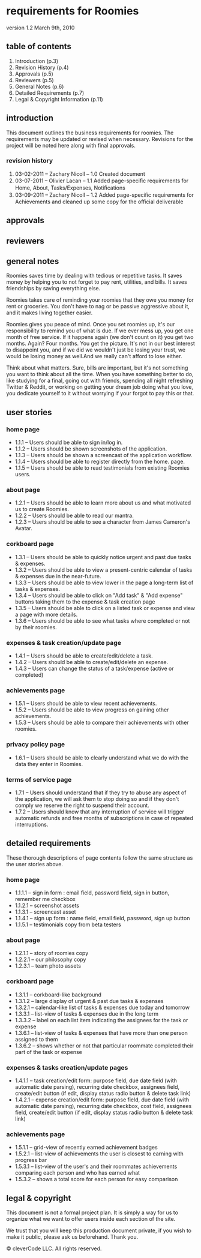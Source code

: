 # requirements for Roomies 

version 1.2
March 9th, 2010

## table of contents

1. Introduction (p.3)
2. Revision History (p.4)
3. Approvals (p.5)
4. Reviewers (p.5)
5. General Notes (p.6)
6. Detailed Requirements (p.7)
7. Legal & Copyright Information (p.11)

## introduction

This document outlines the business requirements for 
roomies. The requirements may be updated or revised when 
necessary. Revisions for the project will be noted here along 
with final approvals.

### revision history
1. 03-02-2011 – Zachary Nicoll – 1.0
  Created document
2. 03-07-2011 – Olivier Lacan – 1.1
  Added page-speciﬁc requirements for Home, About, Tasks/Expenses,  Notiﬁcations
3. 03-09-2011 – Zachary Nicoll – 1.2
  Added page-speciﬁc requirements for Achievements and cleaned up some copy for the official deliverable

## approvals

## reviewers

## general notes

Roomies saves time by dealing with tedious or repetitive tasks. It saves money by helping you to not forget to pay rent, utilities, and bills. It saves friendships by saving everything else. 

Roomies takes care of reminding your roomies that they owe you money for rent or groceries. You don't have to nag or be passive aggressive about it, and it makes living together easier. 

Roomies gives you peace of mind. Once you set roomies up, it's our responsibility to remind you of what is due. If we ever mess up, you get one month of free service. If it happens again (we don't count on it) you get two months. Again? Four months. You get the picture. It's not in our best interest to disappoint you, and if we did we wouldn't just be losing your trust, we would be losing money as well.And we really can't afford to lose either.

Think about what matters. Sure, bills are important, but it's not something you want to think about all the time. When you have something better to do, like studying for a final, going out with friends, spending all night refreshing Twitter & Reddit, or working on getting your dream job doing what you love, you dedicate yourself to it without worrying if your forgot to pay this or that.

## user stories

### home page
  * 1.1.1 – Users should be able to sign in/log in.
  * 1.1.2 – Users should be shown screenshots of the application.
  * 1.1.3 – Users should be shown a screencast of the application workflow.
  * 1.1.4 – Users should be able to register directly from the home.
    page.
  * 1.1.5 – Users should be able to read testimonials from existing
    Roomies users.

### about page
  * 1.2.1 – Users should be able to learn more about us and what motivated us to create Roomies.
  * 1.2.2 – Users should be able to read our mantra.
  * 1.2.3 – Users should be able to see a character from James Cameron's
    Avatar.

### corkboard page
  * 1.3.1 – Users should be able to quickly notice urgent and past due
    tasks & expenses.
  * 1.3.2 – Users should be able to view a present-centric calendar of 
    tasks & expenses due in the near-future.
  * 1.3.3 – Users should be able to view lower in the page a long-term
    list of tasks & expenses.
  * 1.3.4 – Users should be able to click on "Add task" & "Add
    expense" buttons taking them to the expense & task creation page
  * 1.3.5 – Users should be able to click on a listed task or expense
    and view a page with more details.
  * 1.3.6 – Users should be able to see what tasks where completed or
    not by their roomies.

### expenses & task creation/update page
  * 1.4.1 – Users should be able to create/edit/delete a task.
  * 1.4.2 – Users should be able to create/edit/delete an expense.
  * 1.4.3 – Users can change the status of a task/expense (active or
    completed)

### achievements page
  * 1.5.1 – Users should be able to view recent achievements.
  * 1.5.2 – Users should be able to view progress on gaining other achievements.
  * 1.5.3 – Users should be able to compare their achievements with other roomies.

### privacy policy page
  * 1.6.1 – Users should be able to clearly understand what we do with
    the data they enter in Roomies.

### terms of service page
  * 1.7.1 – Users should understand that if they try to abuse any aspect
    of the application, we will ask them to stop doing so and if they
don't comply we reserve the right to suspend their account.
  * 1.7.2 – Users should know that any interruption of service will
    trigger automatic refunds and free months of subscriptions in case
of repeated interruptions.

## detailed requirements

These thorough descriptions of page contents follow the same structure
as the user stories above.

### home page
  * 1.1.1.1 – sign in form : email field, password field, sign in
    button, remember me checkbox
  * 1.1.2.1 – screenshot assets
  * 1.1.3.1 – screencast asset
  * 1.1.4.1 – sign up form : name field, email field, password, sign up button
  * 1.1.5.1 – testimonials copy from beta testers

### about page
  * 1.2.1.1 – story of roomies copy
  * 1.2.2.1 – our philosophy copy
  * 1.2.3.1 – team photo assets

### corkboard page
  * 1.3.1.1 – corkboard-like background
  * 1.3.1.2 – large display of urgent & past due tasks & expenses
  * 1.3.2.1 – calendar-like list of tasks & expenses due today and tomorrow
  * 1.3.3.1 – list-view of tasks & expenses due in the long term
  * 1.3.3.2 – label on each list item indicating the assignees for the
    task or expense 
  * 1.3.6.1 – list-view of tasks & expenses that have more than one
    person assigned to them
  * 1.3.6.2 – shows whether or not that particular roommate completed
    their part of the task or expense

### expenses & tasks creation/update pages
  * 1.4.1.1 – task creation/edit form: purpose field, due date field (with
    automatic date parsing), recurring date checkbox, assignees field,
create/edit button (if edit, display status radio button & delete task link)
  * 1.4.2.1 – expense creation/edit form: purpose field, due date field (with
    automatic date parsing), recurring date checkbox, cost field,
assignees field, create/edit button (if edit, display status radio button & delete task link)

### achievements page
  * 1.5.1.1 – grid-view of recently earned achievement badges
  * 1.5.2.1 – list-view of achievements the user is closest to earning
    with progress bar
  * 1.5.3.1 – list-view of the user's and their roommates achievements
    comparing each person and who has earned what
  * 1.5.3.2 – shows a total score for each person for easy comparison

## legal & copyright

This document is not a formal project plan. It is simply a way for us to
organize what we want to offer users inside each section of the site.

We trust that you will keep this production document private, if you
wish to make it public, please ask us beforehand. Thank you.

© cleverCode LLC. All rights reserved.

